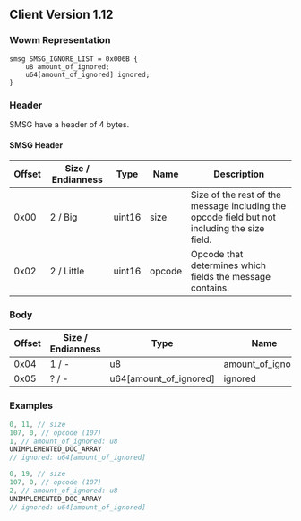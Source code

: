 ## Client Version 1.12

### Wowm Representation
```rust,ignore
smsg SMSG_IGNORE_LIST = 0x006B {
    u8 amount_of_ignored;
    u64[amount_of_ignored] ignored;
}
```
### Header
SMSG have a header of 4 bytes.

#### SMSG Header
| Offset | Size / Endianness | Type   | Name   | Description |
| ------ | ----------------- | ------ | ------ | ----------- |
| 0x00   | 2 / Big           | uint16 | size   | Size of the rest of the message including the opcode field but not including the size field.|
| 0x02   | 2 / Little        | uint16 | opcode | Opcode that determines which fields the message contains.|
### Body
| Offset | Size / Endianness | Type | Name | Description |
| ------ | ----------------- | ---- | ---- | ----------- |
| 0x04 | 1 / - | u8 | amount_of_ignored |  |
| 0x05 | ? / - | u64[amount_of_ignored] | ignored |  |
### Examples
```c
0, 11, // size
107, 0, // opcode (107)
1, // amount_of_ignored: u8
UNIMPLEMENTED_DOC_ARRAY
// ignored: u64[amount_of_ignored]
```
```c
0, 19, // size
107, 0, // opcode (107)
2, // amount_of_ignored: u8
UNIMPLEMENTED_DOC_ARRAY
// ignored: u64[amount_of_ignored]
```
